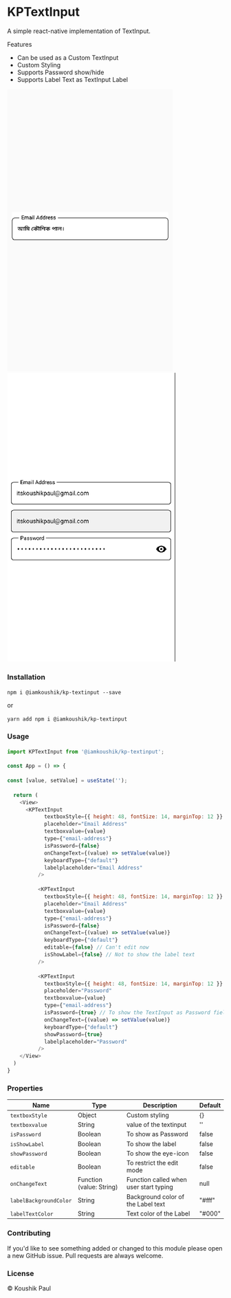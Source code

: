 # KPTextInput

A simple react-native implementation of TextInput.

Features

  - Can be used as a Custom TextInput
  - Custom Styling
  - Supports Password show/hide
  - Supports Label Text as TextInput Label


![Image1](https://raw.githubusercontent.com/Koushik26011997/KPTextInput/koushik/kp-textinput-package/images/image1.png)
&nbsp;&nbsp;&nbsp;&nbsp;&nbsp;&nbsp;&nbsp;&nbsp;&nbsp;&nbsp;&nbsp;
![Image2](https://raw.githubusercontent.com/Koushik26011997/KPTextInput/koushik/kp-textinput-package/images/image2.png)


### Installation
``npm i @iamkoushik/kp-textinput --save``

or

``yarn add npm i @iamkoushik/kp-textinput``

### Usage
```javascript
import KPTextInput from '@iamkoushik/kp-textinput';

const App = () => {

const [value, setValue] = useState('');

  return (
    <View>
      <KPTextInput
            textboxStyle={{ height: 48, fontSize: 14, marginTop: 12 }}
            placeholder="Email Address"
            textboxvalue={value}
            type={"email-address"}
            isPassword={false}
            onChangeText={(value) => setValue(value)}
            keyboardType={"default"}
            labelplaceholder="Email Address"
          />

          <KPTextInput
            textboxStyle={{ height: 48, fontSize: 14, marginTop: 12 }}
            placeholder="Email Address"
            textboxvalue={value}
            type={"email-address"}
            isPassword={false}
            onChangeText={(value) => setValue(value)}
            keyboardType={"default"}
            editable={false} // Can't edit now
            isShowLabel={false} // Not to show the label text
          />

          <KPTextInput
            textboxStyle={{ height: 48, fontSize: 14, marginTop: 12 }}
            placeholder="Password"
            textboxvalue={value}
            type={"email-address"}
            isPassword={true} // To show the TextInput as Password field
            onChangeText={(value) => setValue(value)}
            keyboardType={"default"}
            showPassword={true}
            labelplaceholder="Password"
          />
    </View>
  )
}
```

### Properties

| Name | Type | Description | Default
| ------------ | ------------- | ------------ |------------ |
| `textboxStyle` | Object  | Custom styling | {}
| ```textboxvalue``` | String  | value of the textinput | ''
| ```isPassword``` | Boolean  | To show as Password | false
| ```isShowLabel``` | Boolean  | To show the label | false
| ```showPassword``` | Boolean  | To show the eye-icon | false
| ```editable``` | Boolean  | To restrict the edit mode | false
| `onChangeText` | Function (value: String) | Function called when user start typing | null
| `labelBackgroundColor` | String | Background color of the Label text | "#fff" 
| `labelTextColor` | String | Text color of the Label | "#000" 


### Contributing

If you'd like to see something added or changed to this module please open a new GitHub issue. Pull requests are always welcome.

### License

 © Koushik Paul